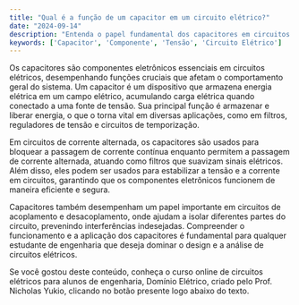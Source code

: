 ```yaml
---
title: "Qual é a função de um capacitor em um circuito elétrico?"
date: "2024-09-14"
description: "Entenda o papel fundamental dos capacitores em circuitos elétricos e como eles influenciam o comportamento dos sistemas eletrônicos."
keywords: ['Capacitor', 'Componente', 'Tensão', 'Circuito Elétrico']
---
```


Os capacitores são componentes eletrônicos essenciais em circuitos elétricos, desempenhando funções cruciais que afetam o comportamento geral do sistema. Um capacitor é um dispositivo que armazena energia elétrica em um campo elétrico, acumulando carga elétrica quando conectado a uma fonte de tensão. Sua principal função é armazenar e liberar energia, o que o torna vital em diversas aplicações, como em filtros, reguladores de tensão e circuitos de temporização.

Em circuitos de corrente alternada, os capacitores são usados para bloquear a passagem de corrente contínua enquanto permitem a passagem de corrente alternada, atuando como filtros que suavizam sinais elétricos. Além disso, eles podem ser usados para estabilizar a tensão e a corrente em circuitos, garantindo que os componentes eletrônicos funcionem de maneira eficiente e segura.

Capacitores também desempenham um papel importante em circuitos de acoplamento e desacoplamento, onde ajudam a isolar diferentes partes do circuito, prevenindo interferências indesejadas. Compreender o funcionamento e a aplicação dos capacitores é fundamental para qualquer estudante de engenharia que deseja dominar o design e a análise de circuitos elétricos.

Se você gostou deste conteúdo, conheça o curso online de circuitos elétricos para alunos de engenharia, Domínio Elétrico, criado pelo Prof. Nicholas Yukio, clicando no botão presente logo abaixo do texto.